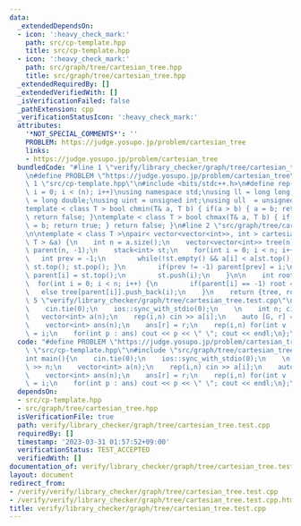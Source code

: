 ```yaml
---
data:
  _extendedDependsOn:
  - icon: ':heavy_check_mark:'
    path: src/cp-template.hpp
    title: src/cp-template.hpp
  - icon: ':heavy_check_mark:'
    path: src/graph/tree/cartesian_tree.hpp
    title: src/graph/tree/cartesian_tree.hpp
  _extendedRequiredBy: []
  _extendedVerifiedWith: []
  _isVerificationFailed: false
  _pathExtension: cpp
  _verificationStatusIcon: ':heavy_check_mark:'
  attributes:
    '*NOT_SPECIAL_COMMENTS*': ''
    PROBLEM: https://judge.yosupo.jp/problem/cartesian_tree
    links:
    - https://judge.yosupo.jp/problem/cartesian_tree
  bundledCode: "#line 1 \"verify/library_checker/graph/tree/cartesian_tree.test.cpp\"\
    \n#define PROBLEM \"https://judge.yosupo.jp/problem/cartesian_tree\"\n\n#line\
    \ 1 \"src/cp-template.hpp\"\n#include <bits/stdc++.h>\n#define rep(i,n) for(int\
    \ i = 0; i < (n); i++)\nusing namespace std;\nusing ll = long long;\nusing ld\
    \ = long double;\nusing uint = unsigned int;\nusing ull  = unsigned long long;\n\
    template < class T > bool chmin(T& a, T b) { if(a > b) { a = b; return true; }\
    \ return false; }\ntemplate < class T > bool chmax(T& a, T b) { if(a < b) { a\
    \ = b; return true; } return false; }\n#line 2 \"src/graph/tree/cartesian_tree.hpp\"\
    \n\ntemplate < class T >\npair< vector<vector<int>>, int > cartesian_tree(vector<\
    \ T > &a) {\n    int n = a.size();\n    vector<vector<int>> tree(n);\n    vector<int>\
    \ parent(n, -1);\n    stack<int> st;\n    for(int i = 0; i < n; i++) {\n     \
    \   int prev = -1;\n        while(!st.empty() && a[i] < a[st.top()]) { prev =\
    \ st.top(); st.pop(); }\n        if(prev != -1) parent[prev] = i;\n        if(!st.empty())\
    \ parent[i] = st.top();\n        st.push(i);\n    }\n\n    int root = -1;\n  \
    \  for(int i = 0; i < n; i++) {\n        if(parent[i] == -1) root = i;\n     \
    \   else tree[parent[i]].push_back(i);\n    }\n    return {tree, root};\n}\n#line\
    \ 5 \"verify/library_checker/graph/tree/cartesian_tree.test.cpp\"\n\nint main(){\n\
    \    cin.tie(0);\n    ios::sync_with_stdio(0);\n    \n    int n; cin >> n;\n \
    \   vector<int> a(n);\n    rep(i,n) cin >> a[i];\n    auto [G, r] = cartesian_tree<int>(a);\n\
    \    vector<int> ans(n);\n    ans[r] = r;\n    rep(i,n) for(int v : G[i]) ans[v]\
    \ = i;\n    for(int p : ans) cout << p << \" \"; cout << endl;\n};\n"
  code: "#define PROBLEM \"https://judge.yosupo.jp/problem/cartesian_tree\"\n\n#include\
    \ \"src/cp-template.hpp\"\n#include \"src/graph/tree/cartesian_tree.hpp\"\n\n\
    int main(){\n    cin.tie(0);\n    ios::sync_with_stdio(0);\n    \n    int n; cin\
    \ >> n;\n    vector<int> a(n);\n    rep(i,n) cin >> a[i];\n    auto [G, r] = cartesian_tree<int>(a);\n\
    \    vector<int> ans(n);\n    ans[r] = r;\n    rep(i,n) for(int v : G[i]) ans[v]\
    \ = i;\n    for(int p : ans) cout << p << \" \"; cout << endl;\n};\n"
  dependsOn:
  - src/cp-template.hpp
  - src/graph/tree/cartesian_tree.hpp
  isVerificationFile: true
  path: verify/library_checker/graph/tree/cartesian_tree.test.cpp
  requiredBy: []
  timestamp: '2023-03-31 01:57:52+09:00'
  verificationStatus: TEST_ACCEPTED
  verifiedWith: []
documentation_of: verify/library_checker/graph/tree/cartesian_tree.test.cpp
layout: document
redirect_from:
- /verify/verify/library_checker/graph/tree/cartesian_tree.test.cpp
- /verify/verify/library_checker/graph/tree/cartesian_tree.test.cpp.html
title: verify/library_checker/graph/tree/cartesian_tree.test.cpp
---
```

